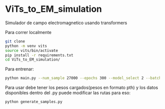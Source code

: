 # ViTs_to_EM_simulation
Simulador de campo electromagnetico usando transformers

Para correr localmente
```bash
git clone 
python -m venv vits
source vits/bin/activate
pip install -r requirements.txt
cd ViTs_to_EM_simulation/
```

Para entrenar:
```bash
python main.py --num_sample 27000 --epochs 300 --model_select 2 --batch_size 32 --lr 0.001 --dropout_rate 0.4
```
Para usar debe tener los pesos cargados(pesos en formato pth) y los datos disponibles dentro del .py puede modificar las rutas para eso:
```bash
python generate_samples.py
```


